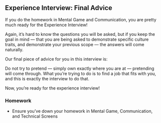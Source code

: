 ## Experience Interview: Final Advice
If you do the homework in Mental Game and Communication, you are pretty much ready for the Experience Interview!

Again, it’s hard to know the questions you will be asked, but if you keep the goal in mind — that you are being asked to demonstrate specific culture traits, and demonstrate your previous scope — the answers will come naturally.

Our final piece of advice for you in this interview is:

Do not try to pretend — simply own exactly where you are at — pretending will come through. What you’re trying to do is to find a job that fits with you, and this is exactly the interview to do that.

Now, you’re ready for the experience interview!

### Homework
* Ensure you’ve down your homework in Mental Game, Communication, and Technical Screens
